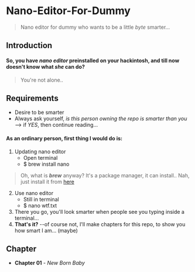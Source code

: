 # Nano-Editor-For-Dummy
>Nano editor for dummy who wants to be a little _byte_ smarter...

## Introduction
#### So, you have _nano editor_ preinstalled on your hackintosh, and till now doesn't know what _she_ can do?
>You're not alone..

## Requirements
   - Desire to be smarter
   - Always ask yourself, _is this person owning the repo is smarter than you_ --> if _YES_, then continue reading...

#### As an ordinary person, first thing I would do is:
1. Updating nano editor
    - Open terminal
    - $ brew install nano
 >Oh, what is _**brew**_ anyway? It's a package manager, it can install.. Nah, just install it from [here](https://brew.sh)

2. Use nano editor
    - Still in terminal
    - $ nano wtf.txt
3. There you go, you'll look smarter when people see you typing inside a terminal...
4. **That's it?** --of course not, I'll make chapters for this repo, to show you how smart I am... (maybe)

## Chapter
- **Chapter 01** - _New Born Baby_
